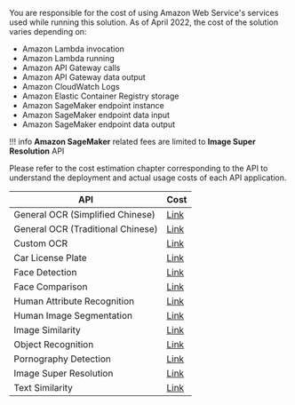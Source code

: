 You are responsible for the cost of using Amazon Web Service's services used while running this solution. As of April 2022, the cost of the solution varies depending on:

- Amazon Lambda invocation
- Amazon Lambda running
- Amazon API Gateway calls
- Amazon API Gateway data output
- Amazon CloudWatch Logs
- Amazon Elastic Container Registry storage
- Amazon SageMaker endpoint instance
- Amazon SageMaker endpoint data input
- Amazon SageMaker endpoint data output

!!! info
     **Amazon SageMaker** related fees are limited to **Image Super Resolution** API

Please refer to the cost estimation chapter corresponding to the API to understand the deployment and actual usage costs of each API application.

|    **API**   |    **Cost**   |
|--------------|--------------|
|General OCR (Simplified Chinese)|[Link](deploy-general-ocr.md#_3)|
|General OCR (Traditional Chinese)|[Link](deploy-general-ocr-traditional.md#_3)|
|Custom OCR|[Link](deploy-custom-ocr.md#_3)|
|Car License Plate|[Link](deploy-car-license-plate.md#_3)|
|Face Detection|[Link](deploy-face-detection.md#_3)|
|Face Comparison|[Link](deploy-face-comparison.md#_3)|
|Human Attribute Recognition|[Link](deploy-human-attribute-recognition.md#_3)|
|Human Image Segmentation|[Link](deploy-human-image-segmentation.md#_3)|
|Image Similarity|[Link](deploy-image-similarity.md#_3)|
|Object Recognition|[Link](deploy-object-recognition.md#_3)|
|Pornography Detection|[Link](deploy-pornography-detection.md#_3)|
|Image Super Resolution|[Link](deploy-image-super-resolution.md#_3)|
|Text Similarity|[Link](deploy-text-similarity.md#_3)|
